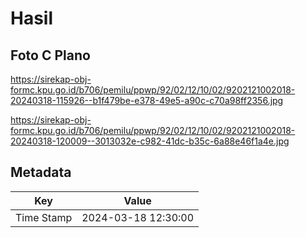 # Hasil

## Foto C Plano

https://sirekap-obj-formc.kpu.go.id/b706/pemilu/ppwp/92/02/12/10/02/9202121002018-20240318-115926--b1f479be-e378-49e5-a90c-c70a98ff2356.jpg

https://sirekap-obj-formc.kpu.go.id/b706/pemilu/ppwp/92/02/12/10/02/9202121002018-20240318-120009--3013032e-c982-41dc-b35c-6a88e46f1a4e.jpg


## Metadata

| Key        | Value               |
| ---------- | ------------------- |
| Time Stamp | 2024-03-18 12:30:00 |



